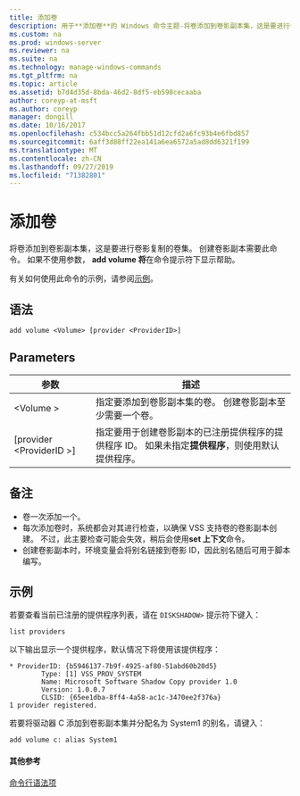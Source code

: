 ```yaml
---
title: 添加卷
description: 用于**添加卷**的 Windows 命令主题-将卷添加到卷影副本集，这是要进行卷影复制的卷集。
ms.custom: na
ms.prod: windows-server
ms.reviewer: na
ms.suite: na
ms.technology: manage-windows-commands
ms.tgt_pltfrm: na
ms.topic: article
ms.assetid: b7d4d35d-8bda-46d2-8df5-eb598cecaaba
author: coreyp-at-msft
ms.author: coreyp
manager: dongill
ms.date: 10/16/2017
ms.openlocfilehash: c534bcc5a264fbb51d12cfd2a6fc93b4e6fbd857
ms.sourcegitcommit: 6aff3d88ff22ea141a6ea6572a5ad8dd6321f199
ms.translationtype: MT
ms.contentlocale: zh-CN
ms.lasthandoff: 09/27/2019
ms.locfileid: "71382801"
---
```

# <a name="add-volume"></a>添加卷



将卷添加到卷影副本集，这是要进行卷影复制的卷集。 创建卷影副本需要此命令。 如果不使用参数， **add volume 将**在命令提示符下显示帮助。

有关如何使用此命令的示例，请参阅[示例](#BKMK_examples)。

## <a name="syntax"></a>语法

```
add volume <Volume> [provider <ProviderID>]
```

## <a name="parameters"></a>Parameters

|参数|描述|
|---------|-----------|
|\<Volume >|指定要添加到卷影副本集的卷。 创建卷影副本至少需要一个卷。|
|[provider \<ProviderID >]|指定要用于创建卷影副本的已注册提供程序的提供程序 ID。 如果未指定**提供程序**，则使用默认提供程序。|

## <a name="remarks"></a>备注

-   卷一次添加一个。
-   每次添加卷时，系统都会对其进行检查，以确保 VSS 支持卷的卷影副本创建。 不过，此主要检查可能会失效，稍后会使用**set 上下文**命令。
-   创建卷影副本时，环境变量会将别名链接到卷影 ID，因此别名随后可用于脚本编写。

## <a name="BKMK_examples"></a>示例

若要查看当前已注册的提供程序列表，请在 `DISKSHADOW>` 提示符下键入：
```
list providers
```
以下输出显示一个提供程序，默认情况下将使用该提供程序：
```
* ProviderID: {b5946137-7b9f-4925-af80-51abd60b20d5}
        Type: [1] VSS_PROV_SYSTEM
        Name: Microsoft Software Shadow Copy provider 1.0
        Version: 1.0.0.7
        CLSID: {65ee1dba-8ff4-4a58-ac1c-3470ee2f376a}
1 provider registered.
```
若要将驱动器 C 添加到卷影副本集并分配名为 System1 的别名，请键入：
```
add volume c: alias System1
```

#### <a name="additional-references"></a>其他参考

[命令行语法项](command-line-syntax-key.md)